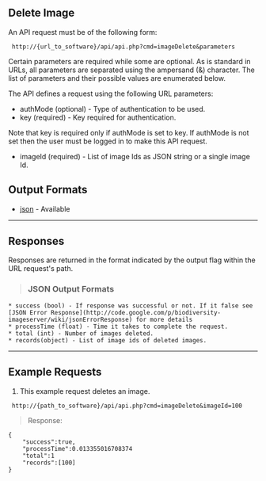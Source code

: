## Delete Image ##

An API request must be of the following form:

```
 http://{url_to_software}/api/api.php?cmd=imageDelete&parameters
```

Certain parameters are required while some are optional. As is standard in URLs, all parameters are separated using the ampersand (&) character. The list of parameters and their possible values are enumerated below.

The API defines a request using the following URL parameters:

  * authMode (optional) - Type of authentication to be used.
  * key (required) - Key required for authentication.

Note that key is required only if authMode is set to key. If authMode is not set then the user must be logged in to make this API request.

  * imageId (required) - List of image Ids as JSON string or a single image Id.

## Output Formats ##

  * [json](#JSON_Output_Formats.md) - Available


---

## Responses ##

Responses are returned in the format indicated by the output flag within the URL request's path.

> ### JSON Output Formats ###
    * success (bool) - If response was successful or not. If it false see [JSON Error Response](http://code.google.com/p/biodiversity-imageserver/wiki/jsonErrorResponse) for more details
    * processTime (float) - Time it takes to complete the request.
    * total (int) - Number of images deleted.
    * records(object) - List of image ids of deleted images.


---

## Example Requests ##

1. This example request deletes an image.

```
 http://{path_to_software}/api/api.php?cmd=imageDelete&imageId=100
```

> Response:
```
{
    "success":true,
    "processTime":0.013355016708374
    "total":1
    "records":[100]
}
```